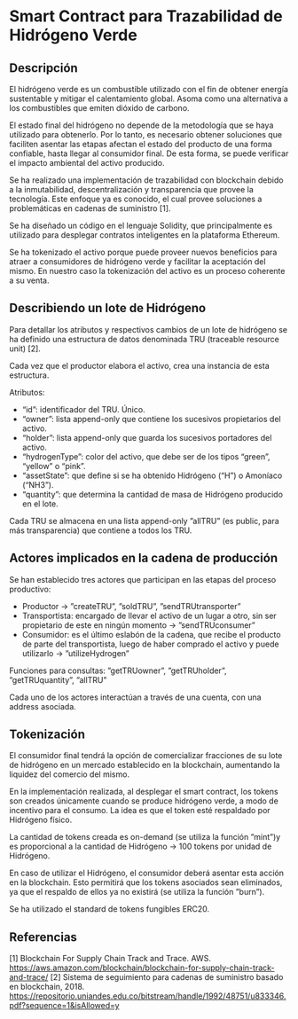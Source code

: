 # Smart Contract para Trazabilidad de Hidrógeno Verde

## Descripción

El hidrógeno verde es un combustible utilizado con el fin de obtener energía sustentable y mitigar el calentamiento global. Asoma como una alternativa a los combustibles que emiten dióxido de carbono.

El estado final del hidrógeno no depende de la metodología que se haya utilizado para obtenerlo. Por lo tanto, es necesario obtener soluciones que faciliten asentar las etapas afectan el estado del producto de una forma confiable, hasta llegar al consumidor final. De esta forma, se puede verificar el impacto ambiental del activo producido.

Se ha realizado una implementación de trazabilidad con blockchain debido a la inmutabilidad, descentralización y transparencia que provee la tecnología. Este enfoque ya es conocido, el cual provee soluciones a problemáticas en cadenas de suministro [1].

Se ha diseñado un código en el lenguaje Solidity, que principalmente es utilizado para desplegar contratos inteligentes en la plataforma Ethereum.

Se ha tokenizado el activo porque puede proveer nuevos beneficios para atraer a consumidores de hidrógeno verde y facilitar la aceptación del mismo. En nuestro caso la tokenización del activo es un proceso coherente a su venta. 

## Describiendo un lote de Hidrógeno

Para detallar los atributos y respectivos cambios de un lote de hidrógeno se ha definido una estructura de datos denominada TRU (traceable resource unit) [2]. 

Cada vez que el productor elabora el activo, crea una instancia de esta estructura.

Atributos:
* “id”: identificador del TRU.  Único.
* “owner”: lista append-only que contiene los sucesivos propietarios del activo.
* “holder”: lista append-only que guarda los sucesivos portadores del activo.
* “hydrogenType”: color del activo, que debe ser de los tipos “green”, “yellow” o “pink”.
* “assetState”: que define si se ha obtenido Hidrógeno (“H”) o Amoníaco (“NH3”).
* “quantity”: que determina la cantidad de masa de Hidrógeno producido en el lote.

Cada TRU se almacena en una lista append-only ”allTRU” (es public, para más transparencia) que contiene a todos los TRU.

## Actores implicados en la cadena de producción

Se han establecido tres actores que participan en las etapas del proceso productivo: 
* Productor → ”createTRU”, ”soldTRU”, ”sendTRUtransporter”
* Transportista: encargado de llevar el activo de un lugar a otro, sin ser propietario de este en ningún momento → ”sendTRUconsumer”
* Consumidor: es el último eslabón de la cadena, que recibe el producto de parte del transportista, luego de haber comprado el activo y puede utilizarlo → ”utilizeHydrogen”

Funciones para consultas: ”getTRUowner”, ”getTRUholder”, ”getTRUquantity”, ”allTRU”

Cada uno de los actores interactúan a través de una cuenta, con una address asociada.

## Tokenización

El consumidor final tendrá la opción de comercializar fracciones de su lote de hidrógeno en un mercado establecido en la blockchain, aumentando la liquidez del comercio del mismo. 

En la implementación realizada, al desplegar el smart contract, los tokens son creados únicamente cuando se produce hidrógeno verde, a modo de incentivo para el consumo. La idea es que el token esté respaldado por Hidrógeno físico.

La cantidad de tokens creada es on-demand (se utiliza la función ”mint”)y es proporcional a la cantidad de Hidrógeno → 100 tokens por unidad de Hidrógeno.

En caso de utilizar el Hidrógeno, el consumidor deberá asentar esta acción en la blockchain. Esto permitirá que los tokens asociados sean eliminados, ya que el respaldo de ellos ya no existirá (se utiliza la función ”burn”). 

Se ha utilizado el standard de tokens fungibles ERC20.

## Referencias

[1] Blockchain For Supply Chain Track and Trace. AWS. https://aws.amazon.com/blockchain/blockchain-for-supply-chain-track-and-trace/
[2] Sistema de seguimiento para cadenas de suministro basado en blockchain, 2018. https://repositorio.uniandes.edu.co/bitstream/handle/1992/48751/u833346.pdf?sequence=1&isAllowed=y
